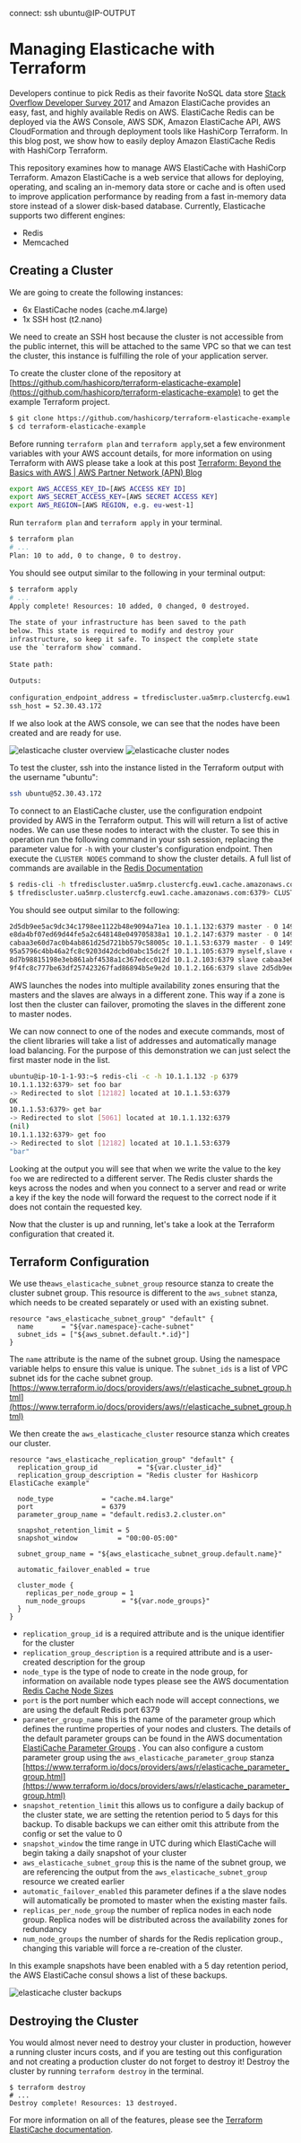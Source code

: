 connect:
ssh ubuntu@IP-OUTPUT

# Managing Elasticache with Terraform
Developers continue to pick Redis as their favorite NoSQL data store [Stack Overflow Developer Survey 2017](https://insights.stackoverflow.com/survey/2017#technology-most-loved-dreaded-and-wanted-databases) and Amazon ElastiCache provides an easy, fast, and highly available Redis on AWS.  ElastiCache Redis can be deployed via the AWS Console, AWS SDK, Amazon ElastiCache API, AWS CloudFormation and through deployment tools like HashiCorp Terraform.  In this blog post, we show how to easily deploy Amazon ElastiCache Redis with HashiCorp Terraform. 
 
This repository examines how to manage AWS ElastiCache with HashiCorp Terraform.  Amazon ElastiCache is a web service that allows for deploying, operating, and scaling an in-memory data store or cache and is often used to improve application performance by reading from a fast in-memory data store instead of a slower disk-based database. Currently, Elasticache supports two different engines:
* Redis
* Memcached
 
## Creating a Cluster
We are going to create the following instances:
* 6x ElastiCache nodes (cache.m4.large)
* 1x   SSH host (t2.nano)
 
We need to create an SSH host because the cluster is not accessible from the public internet, this will be attached to the same VPC so that we can test the cluster, this instance is fulfilling the role of your application server.
 
To create the cluster clone of the repository at [https://github.com/hashicorp/terraform-elasticache-example](https://github.com/hashicorp/terraform-elasticache-example)  to get the example Terraform project.
 
```bash
$ git clone https://github.com/hashicorp/terraform-elasticache-example.git
$ cd terraform-elasticache-example
```
 
Before running `terraform plan` and `terraform apply`,set a few environment variables with your AWS account details, for more information on using Terraform with AWS please take a look at this post  [Terraform: Beyond the Basics with AWS | AWS Partner Network (APN) Blog](https://aws.amazon.com/blogs/apn/terraform-beyond-the-basics-with-aws/)
 
```bash
export AWS_ACCESS_KEY_ID=[AWS ACCESS KEY ID]
export AWS_SECRET_ACCESS_KEY=[AWS SECRET ACCESS KEY]
export AWS_REGION=[AWS REGION, e.g. eu-west-1]
```
 
Run `terraform plan` and `terraform apply` in your terminal.
 
```bash
$ terraform plan
# ...
Plan: 10 to add, 0 to change, 0 to destroy.
```
 
You should see output similar to the following in your terminal output:
 
```bash
$ terraform apply
# ...
Apply complete! Resources: 10 added, 0 changed, 0 destroyed.
 
The state of your infrastructure has been saved to the path
below. This state is required to modify and destroy your
infrastructure, so keep it safe. To inspect the complete state
use the `terraform show` command.
 
State path:
 
Outputs:
 
configuration_endpoint_address = tfrediscluster.ua5mrp.clustercfg.euw1.cache.amazonaws.com
ssh_host = 52.30.43.172
```
 
If we also look at the AWS console, we can see that the nodes have been created and are ready for use. 
 
![elasticache cluster overview](https://hyzxph.media.zestyio.com/terraform_elasticache_cluster_overview.png)
![elasticache cluster nodes](https://hyzxph.media.zestyio.com/terraform_elasticache_cluster_nodes.png)
 
To test the cluster, ssh into the instance listed in the Terraform output with the username "ubuntu":
 
```bash
ssh ubuntu@52.30.43.172
```
 
To connect to an ElastiCache cluster, use the configuration endpoint provided by AWS in the Terraform output. This will will return a list of active nodes.  We can use these nodes to interact with the cluster. To see this in operation run the following command in your ssh session, replacing the parameter value for `-h` with your cluster's configuration endpoint.  Then execute the `CLUSTER NODES` command to show the cluster details.  A full list of commands are available in the [Redis Documentation](https://redis.io/commands)
 
```bash
$ redis-cli -h tfrediscluster.ua5mrp.clustercfg.euw1.cache.amazonaws.com -p 6379
$ tfrediscluster.ua5mrp.clustercfg.euw1.cache.amazonaws.com:6379> CLUSTER NODES
```
 
You should see output similar to the following:
 
```bash
2d5db9ee5ac9dc34c1798ee1122b48e9094a71ea 10.1.1.132:6379 master - 0 1495477718562 1 connected 0-5461
e8da4bf07ed69d44fe5a2c648148e049705838a1 10.1.2.147:6379 master - 0 1495477719570 0 connected 5462-10922
cabaa3e60d7ac0b4ab861d25d721bb579c58005c 10.1.1.53:6379 master - 0 1495477716549 2 connected 10923-16383
95a5796c4bb46a2fc8c9203d42dcbd0abc15dc2f 10.1.1.105:6379 myself,slave e8da4bf07ed69d44fe5a2c648148e049705838a1 0 0 1 connected
8d7b98815198e3eb861abf4538a1c367edcc012d 10.1.2.103:6379 slave cabaa3e60d7ac0b4ab861d25d721bb579c58005c 0 1495477717556 2 connected
9f4fc8c777be63df257423267fad86894b5e9e2d 10.1.2.166:6379 slave 2d5db9ee5ac9dc34c1798ee1122b48e9094a71ea 0 1495477715542 1 connected
```
 
AWS launches the nodes into multiple availability zones ensuring that the masters and the slaves are always in a different zone.  This way if a zone is lost then the cluster can failover, promoting the slaves in the different zone to master nodes.
 
We can now connect to one of the nodes and execute commands, most of the client libraries will take a list of addresses and automatically manage load balancing.  For the purpose of this demonstration we can just select the first master node in the list.
 
```bash
ubuntu@ip-10-1-1-93:~$ redis-cli -c -h 10.1.1.132 -p 6379
10.1.1.132:6379> set foo bar
-> Redirected to slot [12182] located at 10.1.1.53:6379
OK
10.1.1.53:6379> get bar
-> Redirected to slot [5061] located at 10.1.1.132:6379
(nil)
10.1.1.132:6379> get foo
-> Redirected to slot [12182] located at 10.1.1.53:6379
"bar"
```
 
Looking at the output you will see that when we write the value to the key `foo` we are redirected to a different server.  The Redis cluster shards the keys across the nodes and when you connect to a server and read or write a key if the key the node will forward the request to the correct node if it does not contain the requested key.
 
Now that the cluster is up and running, let's take a look at the Terraform configuration that created it.
 
 
## Terraform Configuration
We use the`aws_elasticache_subnet_group` resource stanza to create the cluster subnet group.  This resource is different to the `aws_subnet` stanza, which needs to be created separately or used with an existing subnet.
 
```hcl
resource "aws_elasticache_subnet_group" "default" {
  name       = "${var.namespace}-cache-subnet"
  subnet_ids = ["${aws_subnet.default.*.id}"]
}                                                                           
```
 
The `name` attribute  is the name of the subnet group. Using the namespace variable helps to ensure this value is unique.  The `subnet_ids` is a list of VPC subnet ids for the cache subnet group.  
[https://www.terraform.io/docs/providers/aws/r/elasticache_subnet_group.html](https://www.terraform.io/docs/providers/aws/r/elasticache_subnet_group.html)
 
We then create the `aws_elasticache_cluster` resource stanza which creates our cluster.
 
```hcl
resource "aws_elasticache_replication_group" "default" {
  replication_group_id          = "${var.cluster_id}"
  replication_group_description = "Redis cluster for Hashicorp ElastiCache example"
 
  node_type            = "cache.m4.large"
  port                 = 6379
  parameter_group_name = "default.redis3.2.cluster.on"
 
  snapshot_retention_limit = 5
  snapshot_window          = "00:00-05:00"
 
  subnet_group_name = "${aws_elasticache_subnet_group.default.name}"
 
  automatic_failover_enabled = true
 
  cluster_mode {
    replicas_per_node_group = 1
    num_node_groups         = "${var.node_groups}"
  }
}                                                                  
```
 
* `replication_group_id` is a required attribute and is the unique identifier for the cluster
* `replication_group_description` is a required attribute and is a user-created description for the group
* `node_type`  is the type of node to create in the node group, for information on available node types please see the AWS documentation [Redis Cache Node Sizes](http://docs.aws.amazon.com/AmazonElastiCache/latest/UserGuide/CacheNodes.SelectSize.html#CacheNodes.SelectSize.Redis)
* `port` is the port number which each node will accept connections, we are using the default Redis port 6379
* `parameter_group_name`  this is the name of the parameter group which defines the runtime properties of your nodes and clusters.  The details of the default parameter groups can be found in the AWS documentation [ElastiCache Parameter Groups](http://docs.aws.amazon.com/AmazonElastiCache/latest/UserGuide/ParameterGroups.html) .  You can also configure a custom parameter group using the `aws_elasticache_parameter_group` stanza [https://www.terraform.io/docs/providers/aws/r/elasticache_parameter_group.html](https://www.terraform.io/docs/providers/aws/r/elasticache_parameter_group.html)
* `snapshot_retention_limit` this allows us to configure a daily backup of the cluster state, we are setting the retention period to 5 days for this backup.  To disable backups we can either omit this attribute from the config or set the value to 0
* `snapshot_window` the time range in UTC during which ElastiCache will begin taking a daily snapshot of your cluster
* `aws_elasticache_subnet_group`  this is the name of the subnet group, we are referencing the output from the `aws_elasticache_subnet_group` resource we created earlier
* `automatic_failover_enabled` this parameter defines if a the slave nodes will automatically be promoted to master when the existing master fails.
* `replicas_per_node_group` the number of replica nodes in each node group.  Replica nodes will be distributed across the availability zones for redundancy
* `num_node_groups`  the number of shards for the Redis replication group., changing this variable will force a re-creation of the cluster.
 
In this example snapshots have been enabled with a 5 day retention period, the AWS ElastiCache consul shows a list of these backups.
 
![elasticache cluster backups](https://hyzxph.media.zestyio.com/terraform_elasticache_cluster_backups.png)
 
 
## Destroying the Cluster
You would almost never need to destroy your cluster in production, however a running cluster incurs costs, and if you are testing out this configuration and not creating a production cluster do not forget to destroy it! Destroy the cluster by running `terraform destroy` in the terminal.
 
```
$ terraform destroy
# ...
Destroy complete! Resources: 13 destroyed.
```
 
For more information on all of the features, please see the [Terraform ElastiCache documentation](https://www.terraform.io/docs/providers/aws/r/elasticache_cluster.html#).
